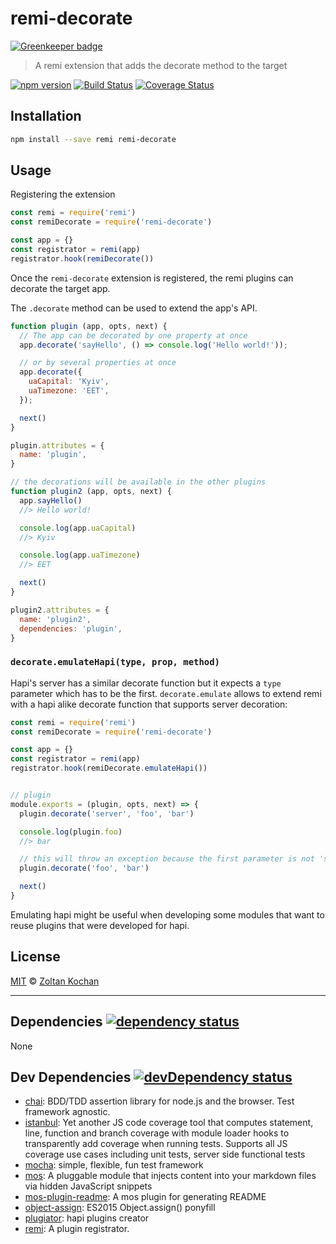 # remi-decorate

[![Greenkeeper badge](https://badges.greenkeeper.io/remijs/remi-decorate.svg)](https://greenkeeper.io/)

> A remi extension that adds the decorate method to the target

<!--@shields('npm', 'travis', 'coveralls')-->
[![npm version](https://img.shields.io/npm/v/remi-decorate.svg)](https://www.npmjs.com/package/remi-decorate) [![Build Status](https://img.shields.io/travis/remijs/remi-decorate/master.svg)](https://travis-ci.org/remijs/remi-decorate) [![Coverage Status](https://img.shields.io/coveralls/remijs/remi-decorate/master.svg)](https://coveralls.io/r/remijs/remi-decorate?branch=master)
<!--/@-->

## Installation

```sh
npm install --save remi remi-decorate
```

## Usage

Registering the extension

```js
const remi = require('remi')
const remiDecorate = require('remi-decorate')

const app = {}
const registrator = remi(app)
registrator.hook(remiDecorate())
```

Once the `remi-decorate` extension is registered, the remi plugins can decorate the target app.

The `.decorate` method can be used to extend the app's API.

```js
function plugin (app, opts, next) {
  // The app can be decorated by one property at once
  app.decorate('sayHello', () => console.log('Hello world!'));

  // or by several properties at once
  app.decorate({
    uaCapital: 'Kyiv',
    uaTimezone: 'EET',
  });

  next()
}

plugin.attributes = {
  name: 'plugin',
}

// the decorations will be available in the other plugins
function plugin2 (app, opts, next) {
  app.sayHello()
  //> Hello world!

  console.log(app.uaCapital)
  //> Kyiv

  console.log(app.uaTimezone)
  //> EET

  next()
}

plugin2.attributes = {
  name: 'plugin2',
  dependencies: 'plugin',
}
```

### `decorate.emulateHapi(type, prop, method)`

Hapi's server has a similar decorate function but it expects a `type` parameter
which has to be the first. `decorate.emulate` allows to extend remi with a hapi alike decorate function that supports server decoration:

```js
const remi = require('remi')
const remiDecorate = require('remi-decorate')

const app = {}
const registrator = remi(app)
registrator.hook(remiDecorate.emulateHapi())


// plugin
module.exports = (plugin, opts, next) => {
  plugin.decorate('server', 'foo', 'bar')

  console.log(plugin.foo)
  //> bar

  // this will throw an exception because the first parameter is not 'server'
  plugin.decorate('foo', 'bar')

  next()
}
```

Emulating hapi might be useful when developing some modules that want to reuse plugins that were developed for hapi.

## License

[MIT](./LICENSE) © [Zoltan Kochan](http://kochan.io)

* * *

<!--@dependencies({ shield: true })-->
## <a name="dependencies">Dependencies</a> [![dependency status](https://img.shields.io/david/remijs/remi-decorate/master.svg)](https://david-dm.org/remijs/remi-decorate/master)

None
<!--/@-->

<!--@devDependencies({ shield: true })-->
## <a name="dev-dependencies">Dev Dependencies</a> [![devDependency status](https://img.shields.io/david/dev/remijs/remi-decorate/master.svg)](https://david-dm.org/remijs/remi-decorate/master#info=devDependencies)

- [chai](https://github.com/chaijs/chai): BDD/TDD assertion library for node.js and the browser. Test framework agnostic.
- [istanbul](https://github.com/gotwarlost/istanbul): Yet another JS code coverage tool that computes statement, line, function and branch coverage with module loader hooks to transparently add coverage when running tests. Supports all JS coverage use cases including unit tests, server side functional tests
- [mocha](https://github.com/mochajs/mocha): simple, flexible, fun test framework
- [mos](https://github.com/mosjs/mos): A pluggable module that injects content into your markdown files via hidden JavaScript snippets
- [mos-plugin-readme](https://github.com/mosjs/mos-plugin-readme): A mos plugin for generating README
- [object-assign](https://github.com/sindresorhus/object-assign): ES2015 Object.assign() ponyfill
- [plugiator](https://github.com/zkochan/plugiator): hapi plugins creator
- [remi](https://github.com/remijs/remi): A plugin registrator.

<!--/@-->
